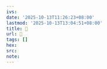 ```yaml
---
ivs:
date: '2025-10-13T11:26:23+08:00'
lastmod: '2025-10-13T13:04:51+08:00'
title: 󰐄
url: 󰐄
tags: []
hex: 
src:
note:
---
```

